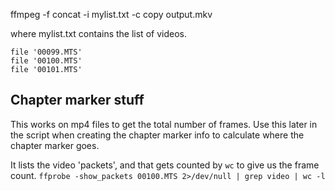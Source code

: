 ffmpeg -f concat -i mylist.txt -c copy output.mkv

where mylist.txt contains the list of videos.

```
file '00099.MTS'
file '00100.MTS'
file '00101.MTS'
```

## Chapter marker stuff
This works on mp4 files to get the total number of frames.
Use this later in the script when creating the chapter marker
info to calculate where the chapter marker goes.

It lists the video 'packets', and that gets counted by `wc` to give us the frame count.
`ffprobe -show_packets 00100.MTS 2>/dev/null | grep video | wc -l`

